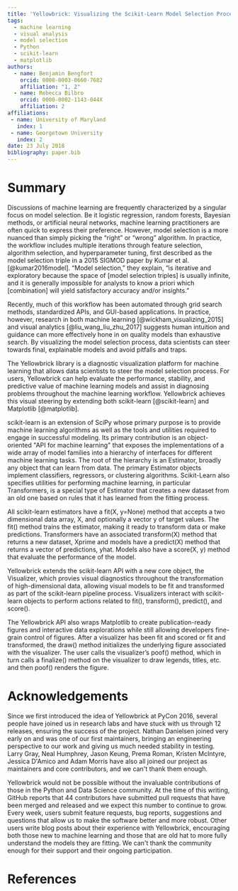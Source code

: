 ```yaml
---
title: 'Yellowbrick: Visualizing the Scikit-Learn Model Selection Process'
tags:
  - machine learning
  - visual analysis
  - model selection
  - Python
  - scikit-learn
  - matplotlib
authors:
  - name: Benjamin Bengfort
    orcid: 0000-0003-0660-7682
    affiliation: "1, 2"
  - name: Rebecca Bilbro
    orcid: 0000-0002-1143-044X
    affiliation: 2
affiliations:
 - name: University of Maryland
   index: 1
 - name: Georgetown University
   index: 2
date: 23 July 2018
bibliography: paper.bib
---
```


# Summary

Discussions of machine learning are frequently characterized by a singular focus on model selection. Be it logistic regression, random forests, Bayesian methods, or artificial neural networks, machine learning practitioners are often quick to express their preference. However, model selection is a more nuanced than simply picking the “right” or “wrong” algorithm. In practice, the workflow includes multiple iterations through feature selection, algorithm selection, and hyperparameter tuning, first described as the model selection triple in a 2015 SIGMOD paper by Kumar et al. [@kumar2016model]. “Model selection,” they explain, “is iterative and exploratory because the space of [model selection triples] is usually infinite, and it is generally impossible for analysts to know a priori which [combination] will yield satisfactory accuracy and/or insights.”

Recently, much of this workflow has been automated through grid search methods, standardized APIs, and GUI-based applications. In practice, however, research in both machine learning [@wickham_visualizing_2015] and visual analytics [@liu_wang_liu_zhu_2017] suggests human intuition and guidance can more effectively hone in on quality models than exhaustive search. By visualizing the model selection process, data scientists can steer towards final, explainable models and avoid pitfalls and traps.

The Yellowbrick library is a diagnostic visualization platform for machine learning that allows data scientists to steer the model selection process. For users, Yellowbrick can help evaluate the performance, stability, and predictive value of machine learning models and assist in diagnosing problems throughout the machine learning workflow. Yellowbrick achieves this visual steering by extending both scikit-learn [@scikit-learn] and Matplotlib [@matplotlib].

scikit-learn is an extension of SciPy whose primary purpose is to provide machine learning algorithms as well as the tools and utilities required to engage in successful modeling. Its primary contribution is an object-oriented "API for machine learning" that exposes the implementations of a wide array of model families into a hierarchy of interfaces for different machine learning tasks. The root of the hierarchy is an Estimator, broadly any object that can learn from data. The primary Estimator objects implement classifiers, regressors, or clustering algorithms. Scikit-Learn also specifies utilities for performing machine learning, in particular Transformers, is a special type of Estimator that creates a new dataset from an old one based on rules that it has learned from the fitting process.

All scikit-learn estimators have a fit(X, y=None) method that accepts a two dimensional data array, X, and optionally a vector y of target values. The fit() method trains the estimator, making it ready to transform data or make predictions. Transformers have an associated transform(X) method that returns a new dataset, Xprime and models have a predict(X) method that returns a vector of predictions, yhat. Models also have a score(X, y) method that evaluate the performance of the model.

Yellowbrick extends the scikit-learn API with a new core object, the Visualizer, which provies visual diagnostics throughout the transformation of high-dimensional data, allowing visual models to be fit and transformed as part of the scikit-learn pipeline process. Visualizers interact with scikit-learn objects to perform actions related to fit(), transform(), predict(), and score().  

The Yellowbrick API also wraps Matplotlib to create publication-ready figures and interactive data explorations while still allowing developers fine-grain control of figures. After a visualizer has been fit and scored or fit and transformed, the draw() method initializes the underlying figure associated with the visualizer. The user calls the visualizer’s poof() method, which in turn calls a finalize() method on the visualizer to draw legends, titles, etc. and then poof() renders the figure.

<!--- Add Examples of Feature Analysis, Regression, Classification, and Clustering -->

# Acknowledgements

Since we first introduced the idea of Yellowbrick at PyCon 2016, several people have joined us in research labs and have stuck with us through 12 releases, ensuring the success of the project. Nathan Danielsen joined very early on and was one of our first maintainers, bringing an engineering perspective to our work and giving us much needed stability in testing. Larry Gray, Neal Humphrey, Jason Keung, Prema Roman, Kristen McIntyre, Jessica D'Amico and Adam Morris have also all joined our project as maintainers and core contributors, and we can't thank them enough.

Yellowbrick would not be possible without the invaluable contributions of those in the Python and Data Science community. At the time of this writing, GitHub reports that 44 contributors have submitted pull requests that have been merged and released and we expect this number to continue to grow. Every week, users submit feature requests, bug reports, suggestions and questions that allow us to make the software better and more robust. Other users write blog posts about their experience with Yellowbrick, encouraging both those new to machine learning and those that are old hat to more fully understand the models they are fitting. We can't thank the community enough for their support and their ongoing participation.

# References
